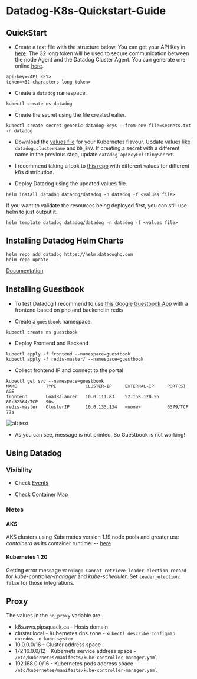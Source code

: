 # Datadog-K8s-Quickstart-Guide

## QuickStart

- Create a text file with the structure below. You can get your API Key in [here](https://app.datadoghq.com/account/settings#api).  The 32 long token will be used to secure communication between the node Agent and the Datadog Cluster Agent. You can generate one online [here](http://www.unit-conversion.info/texttools/random-string-generator/).

```text
api-key=<API KEY>
token=<32 characters long token>
```

- Create a `datadog` namespace.

```shell
kubectl create ns datadog
```

- Create the secret using the file created ealier.

```shell
kubectl create secret generic datadog-keys --from-env-file=secrets.txt -n datadog
```

- Download the [values file](helm) for your Kubernetes flavour. Update values like `datadog.clusterName` and `DD_ENV`. If creating a secret with a different name in the previous step, update `datadog.apiKeyExistingSecret`.

- I recommend taking a look to [this repo](https://github.com/yafernandes/k8s-cluster/tree/master/kubernetes/helm) with different values for different k8s distribution.

- Deploy Datadog using the updated values file.

```shell
helm install datadog datadog/datadog -n datadog -f <values file>
```

If you want to validate the resources being deployed first, you can still use helm to just output it.

```shell
helm template datadog datadog/datadog -n datadog -f <values file>
```

## Installing Datadog Helm Charts

```shell
helm repo add datadog https://helm.datadoghq.com
helm repo update
```

[Documentation](https://github.com/DataDog/helm-charts/tree/master/charts/datadog)

## Installing Guestbook

- To test Datadog I recommend to use [this Google Guestbook App](https://cloud.google.com/kubernetes-engine/docs/tutorials/guestbook) with a frontend based on php and backend in redis

- Create a `guestbook` namespace.

```shell
kubectl create ns guestbook
```

- Deploy Frontend and Backend

```shell
kubectl apply -f frontend --namespace=guestbook
kubectl apply -f redis-master/ --namespace=guestbook
```
- Collect frontend IP and connect to the portal
```shell
kubectl get svc --namespace=guestbook
NAME           TYPE           CLUSTER-IP     EXTERNAL-IP     PORT(S)        AGE
frontend       LoadBalancer   10.0.111.83    52.158.120.95   80:32364/TCP   90s
redis-master   ClusterIP      10.0.133.134   <none>          6379/TCP       77s
```
![alt text](https://a.cl.ly/12uvbEAB)

- As you can see, message is not printed. So Guestbook is not working!

## Using Datadog

### Visibility

- Check [Events]()

- Check Container Map

### Notes

#### AKS

AKS clusters using Kubernetes version 1.19 node pools and greater use *containerd* as its container runtime. -- [here](https://docs.microsoft.com/en-us/azure/aks/cluster-configuration#container-runtime-configuration)

#### Kubernetes 1.20

Getting error message `Warning: Cannot retrieve leader election record` for *kube-controller-manager* and *kube-scheduler*. Set `leader_election: false` for those integrations. 

## Proxy

The values in the `no_proxy` variable are:

- k8s.aws.pipsquack.ca - Hosts domain
- cluster.local - Kubernetes dns zone - `kubectl describe configmap coredns -n kube-system`
- 10.0.0.0/16 - Cluster address space
- 172.16.0.0/12 - Kubernets service address space - `/etc/kubernetes/manifests/kube-controller-manager.yaml`
- 192.168.0.0/16 - Kubernetes pods address space - `/etc/kubernetes/manifests/kube-controller-manager.yaml`
